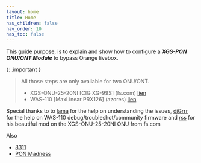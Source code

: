 ```yaml
---
layout: home
title: Home
has_children: false
nav_order: 10
has_toc: false
---
```


This guide purpose, is to explain and show how to configure a ***XGS-PON ONU/ONT Module*** to bypass Orange livebox.

{: .important }
> All those steps are only available for two ONU/ONT.
> - XGS-ONU-25-20NI [CIG XG-99S] (fs.com) [lien](https://www.fs.com/fr/products/185594.html)
> - WAS-110 [MaxLinear PRX126] (azores) [lien](https://www.fibermall.com/sale-460693-xgspon-onu-sfp-stick.htm)

Special thanks to to [lama](https://github.com/palpaga) for the help on understanding the issues, [djGrrr](https://github.com/djGrrr) for the help on WAS-110 debug/troubleshot/community firmware and [rss](https://github.com/rssor) for his beautiful mod on the XGS-ONU-25-20NI ONU from fs.com

Also
- [8311](https://pon.wiki)
- [PON Madness](https://hackaday.io/project/194709-pon-madness-bypass-xgs-pon-ontswith-a-stick)


<!--
 {% t global.tagline %}
-->